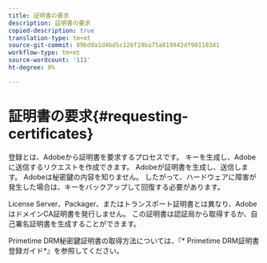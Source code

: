 ```yaml
---
title: 証明書の要求
description: 証明書の要求
copied-description: true
translation-type: tm+mt
source-git-commit: 89bdda1d4bd5c126f19ba75a819942df901183d1
workflow-type: tm+mt
source-wordcount: '111'
ht-degree: 0%

---
```



# 証明書の要求{#requesting-certificates}

登録とは、Adobeから証明書を要求するプロセスです。 キーを生成し、Adobeに送信するリクエストを作成できます。 Adobeが証明書を生成し、送信します。 Adobeは秘密鍵の内容を知りません。 したがって、ハードウェアに障害が発生した場合は、キーをバックアップして回復する必要があります。

License Server、Packager、またはトランスポート証明書とは異なり、AdobeはドメインCA証明書を発行しません。 この証明書は認証局から取得するか、自己署名証明書を生成することができます。

Primetime DRM秘密鍵証明書の取得方法については、『* Primetime DRM証明書登録ガイド*』を参照してください。
